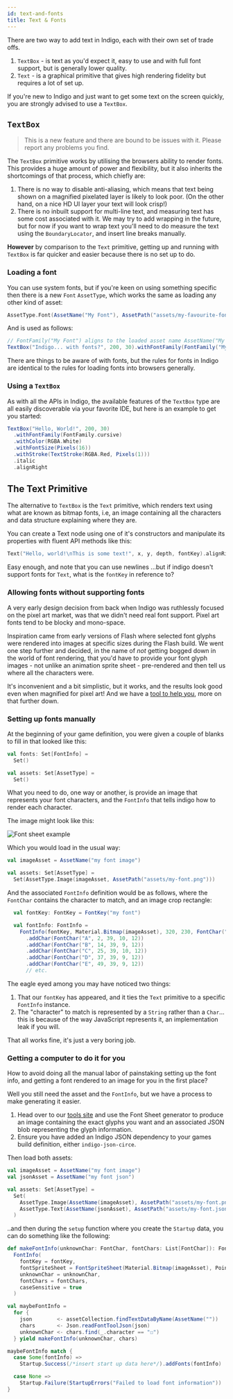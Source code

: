 ```yaml
---
id: text-and-fonts
title: Text & Fonts
---
```


There are two way to add text in Indigo, each with their own set of trade offs.

1. `TextBox` - is text as you'd expect it, easy to use and with full font support, but is generally lower quality.
1. `Text` - is a graphical primitive that gives high rendering fidelity but requires a lot of set up.

If you're new to Indigo and just want to get some text on the screen quickly, you are strongly advised to use a `TextBox`.

## `TextBox`

> This is a new feature and there are bound to be issues with it. Please report any problems you find.

The `TextBox` primitive works by utilising the browsers ability to render fonts. This provides a huge amount of power and flexibility, but it also inherits the shortcomings of that process, which chiefly are:

1. There is no way to disable anti-aliasing, which means that text being shown on a magnified pixelated layer is likely to look poor. (On the other hand, on a nice HD UI layer your text will look crisp!)
2. There is no inbuilt support for multi-line text, and measuring text has some cost associated with it. We may try to add wrapping in the future, but for now if you want to wrap text you'll need to do measure the text using the `BoundaryLocator`, and insert line breaks manually.

**However** by comparison to the `Text` primitive, getting up and running with `TextBox` is far quicker and easier because there is no set up to do.

### Loading a font

You can use system fonts, but if you're keen on using something specific then there is a new `Font` `AssetType`, which works the same as loading any other kind of asset:

```scala mdoc
AssetType.Font(AssetName("My Font"), AssetPath("assets/my-favourite-font.woff2"))
```

And is used as follows:

```scala mdoc
// FontFamily("My Font") aligns to the loaded asset name AssetName("My Font")
TextBox("Indigo... with fonts?", 200, 30).withFontFamily(FontFamily("My Font"))
```

There are things to be aware of with fonts, but the rules for fonts in Indigo are identical to the rules for loading fonts into browsers generally.

### Using a `TextBox`

As with all the APIs in Indigo, the available features of the `TextBox` type are all easily discoverable via your favorite IDE, but here is an example to get you started:

```scala mdoc
TextBox("Hello, World!", 200, 30)
  .withFontFamily(FontFamily.cursive)
  .withColor(RGBA.White)
  .withFontSize(Pixels(16))
  .withStroke(TextStroke(RGBA.Red, Pixels(1)))
  .italic
  .alignRight
```

## The Text Primitive

The alternative to `TextBox` is the `Text` primitive, which renders text using what are known as bitmap fonts, i.e, an image containing all the characters and data structure explaining where they are.

You can create a Text node using one of it's constructors and manipulate its properties with fluent API methods like this:

```scala mdoc
Text("Hello, world!\nThis is some text!", x, y, depth, fontKey).alignRight
```

Easy enough, and note that you can use newlines ...but if indigo doesn't support fonts for `Text`, what is the `fontKey` in reference to?

### Allowing fonts without supporting fonts

A very early design decision from back when Indigo was ruthlessly focused on the pixel art market, was that we didn't need real font support. Pixel art fonts tend to be blocky and mono-space.

Inspiration came from early versions of Flash where selected font glyphs were rendered into images at specific sizes during the Flash build. We went one step further and decided, in the name of _not_ getting bogged down in the world of font rendering, that you'd have to provide your font glyph images - not unlike an animation sprite sheet - pre-rendered and then tell us where all the characters were.

It's inconvenient and a bit simplistic, but it works, and the results look good even when magnified for pixel art! And we have a [tool to help you](https://indigoengine.io/tools/), more on that further down.

### Setting up fonts manually

At the beginning of your game definition, you were given a couple of blanks to fill in that looked like this:

```scala mdoc
val fonts: Set[FontInfo] =
  Set()

val assets: Set[AssetType] =
  Set()
```

What you need to do, one way or another, is provide an image that represents your font characters, and the `FontInfo` that tells indigo how to render each character.

The image might look like this:

![Font sheet example](/img/font-example.png)

Which you would load in the usual way:

```scala mdoc
val imageAsset = AssetName("my font image")

val assets: Set[AssetType] =
  Set(AssetType.Image(imageAsset, AssetPath("assets/my-font.png")))
```

And the associated `FontInfo` definition would be as follows, where the `FontChar` contains the character to match, and an image crop rectangle:

```scala mdoc
  val fontKey: FontKey = FontKey("my font")

  val fontInfo: FontInfo =
    FontInfo(fontKey, Material.Bitmap(imageAsset), 320, 230, FontChar("?", 47, 26, 11, 12))
      .addChar(FontChar("A", 2, 39, 10, 12))
      .addChar(FontChar("B", 14, 39, 9, 12))
      .addChar(FontChar("C", 25, 39, 10, 12))
      .addChar(FontChar("D", 37, 39, 9, 12))
      .addChar(FontChar("E", 49, 39, 9, 12))
      // etc.
```

The eagle eyed among you may have noticed two things:

1. That our `fontKey` has appeared, and it ties the `Text` primitive to a specific `FontInfo` instance.
2. The "character" to match is represented by a `String` rather than a `Char`... this is because of the way JavaScript represents it, an implementation leak if you will.

That all works fine, it's just a very boring job.

### Getting a computer to do it for you

How to avoid doing all the manual labor of painstaking setting up the font info, and getting a font rendered to an image for you in the first place?

Well you still need the asset and the `FontInfo`, but we have a process to make generating it easier.

1. Head over to our [tools site](https://indigoengine.io/tools/) and use the Font Sheet generator to produce an image containing the exact glyphs you want and an associated JSON blob representing the glyph information.
2. Ensure you have added an Indigo JSON dependency to your games build definition, either `indigo-json-circe`.

Then load both assets:

```scala mdoc
val imageAsset = AssetName("my font image")
val jsonAsset = AssetName("my font json")

val assets: Set[AssetType] =
  Set(
    AssetType.Image(AssetName(imageAsset), AssetPath("assets/my-font.png")),
    AssetType.Text(AssetName(jsonAsset), AssetPath("assets/my-font.json"))
  )
```

..and then during the `setup` function where you create the `Startup` data, you can do something like the following:

```scala mdoc
def makeFontInfo(unknownChar: FontChar, fontChars: List[FontChar]): FontInfo =
  FontInfo(
    fontKey = fontKey,
    fontSpriteSheet = FontSpriteSheet(Material.Bitmap(imageAsset), Point(320, 230)),
    unknownChar = unknownChar,
    fontChars = fontChars,
    caseSensitive = true
  )

val maybeFontInfo =
  for {
    json        <- assetCollection.findTextDataByName(AssetName(""))
    chars       <- Json.readFontToolJson(json)
    unknownChar <- chars.find(_.character == "☐")
  } yield makeFontInfo(unknownChar, chars)

maybeFontInfo match {
  case Some(fontInfo) =>
    Startup.Success(/*insert start up data here*/).addFonts(fontInfo)

  case None =>
    Startup.Failure(StartupErrors("Failed to load font information"))
}
```
